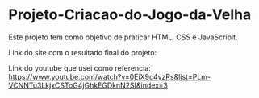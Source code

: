 # Projeto-Criacao-do-Jogo-da-Velha

Este projeto tem como objetivo de praticar HTML, CSS e JavaScripit.

Link do site com o resultado final do projeto: 

Link do youtube que usei como referencia: https://www.youtube.com/watch?v=0EiX9c4vzRs&list=PLm-VCNNTu3LkjxCSToG4jGhkEGDknN2SI&index=3
